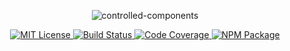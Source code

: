 <p align="center">
  <img alt="controlled-components" src="https://cdn.rawgit.com/thebearingedge/controlled-components/master/docs/images/logo.svg"/>
</p>

<p align="center">
  <a href="https://opensource.org/licenses/MIT">
    <img alt="MIT License" src="https://img.shields.io/badge/License-MIT-yellow.svg?style=flat-square&label=license"/>
  </a>
  <a href="https://travis-ci.org/thebearingedge/controlled-components">
    <img alt="Build Status" src="https://img.shields.io/travis/thebearingedge/controlled-components/master.svg?style=flat-square"/>
  </a>
  <a href="https://codecov.io/gh/thebearingedge/controlled-components">
    <img alt="Code Coverage" src="https://img.shields.io/codecov/c/github/thebearingedge/controlled-components.svg?style=flat-square"/>
  </a>
  <a href="https://www.npmjs.com/package/controlled-components">
    <img alt="NPM Package" src="https://img.shields.io/npm/v/controlled-components.svg?style=flat-square"/>
  </a>
</p>
